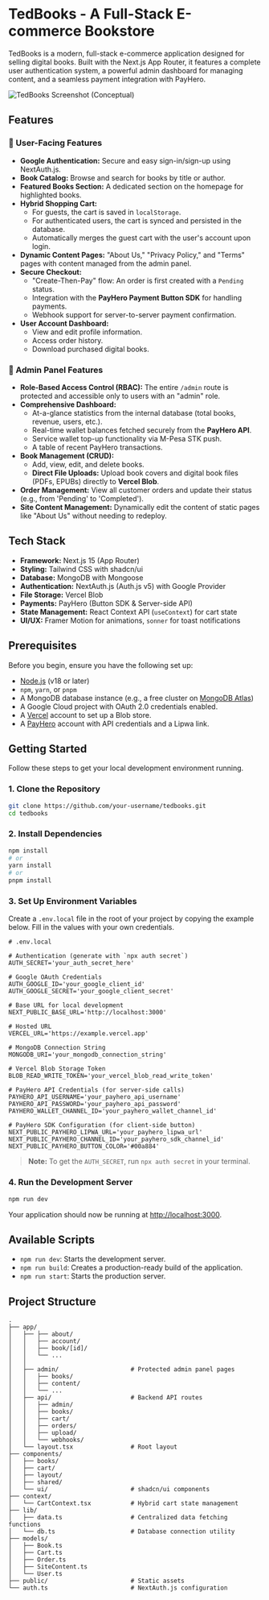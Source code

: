 # TedBooks - A Full-Stack E-commerce Bookstore

TedBooks is a modern, full-stack e-commerce application designed for selling digital books. Built with the Next.js App Router, it features a complete user authentication system, a powerful admin dashboard for managing content, and a seamless payment integration with PayHero.

![TedBooks Screenshot (Conceptual)](https://75rfypg2otkow6jl.public.blob.vercel-storage.com/preview-lUPOBvlPjibhCbhd6SRYZgwFaI7aGL)

## Features

### 👤 User-Facing Features

- **Google Authentication:** Secure and easy sign-in/sign-up using NextAuth.js.
- **Book Catalog:** Browse and search for books by title or author.
- **Featured Books Section:** A dedicated section on the homepage for highlighted books.
- **Hybrid Shopping Cart:**
  - For guests, the cart is saved in `localStorage`.
  - For authenticated users, the cart is synced and persisted in the database.
  - Automatically merges the guest cart with the user's account upon login.
- **Dynamic Content Pages:** "About Us," "Privacy Policy," and "Terms" pages with content managed from the admin panel.
- **Secure Checkout:**
  - "Create-Then-Pay" flow: An order is first created with a `Pending` status.
  - Integration with the **PayHero Payment Button SDK** for handling payments.
  - Webhook support for server-to-server payment confirmation.
- **User Account Dashboard:**
  - View and edit profile information.
  - Access order history.
  - Download purchased digital books.

### 👑 Admin Panel Features

- **Role-Based Access Control (RBAC):** The entire `/admin` route is protected and accessible only to users with an "admin" role.
- **Comprehensive Dashboard:**
  - At-a-glance statistics from the internal database (total books, revenue, users, etc.).
  - Real-time wallet balances fetched securely from the **PayHero API**.
  - Service wallet top-up functionality via M-Pesa STK push.
  - A table of recent PayHero transactions.
- **Book Management (CRUD):**
  - Add, view, edit, and delete books.
  - **Direct File Uploads:** Upload book covers and digital book files (PDFs, EPUBs) directly to **Vercel Blob**.
- **Order Management:** View all customer orders and update their status (e.g., from 'Pending' to 'Completed').
- **Site Content Management:** Dynamically edit the content of static pages like "About Us" without needing to redeploy.

## Tech Stack

- **Framework:** Next.js 15 (App Router)
- **Styling:** Tailwind CSS with shadcn/ui
- **Database:** MongoDB with Mongoose
- **Authentication:** NextAuth.js (Auth.js v5) with Google Provider
- **File Storage:** Vercel Blob
- **Payments:** PayHero (Button SDK & Server-side API)
- **State Management:** React Context API (`useContext`) for cart state
- **UI/UX:** Framer Motion for animations, `sonner` for toast notifications

## Prerequisites

Before you begin, ensure you have the following set up:

- [Node.js](https://nodejs.org/) (v18 or later)
- `npm`, `yarn`, or `pnpm`
- A MongoDB database instance (e.g., a free cluster on [MongoDB Atlas](https://www.mongodb.com/cloud/atlas))
- A Google Cloud project with OAuth 2.0 credentials enabled.
- A [Vercel](https://vercel.com) account to set up a Blob store.
- A [PayHero](https://payhero.co.ke/) account with API credentials and a Lipwa link.

## Getting Started

Follow these steps to get your local development environment running.

### 1. Clone the Repository

```bash
git clone https://github.com/your-username/tedbooks.git
cd tedbooks
```

### 2. Install Dependencies

```bash
npm install
# or
yarn install
# or
pnpm install
```

### 3. Set Up Environment Variables

Create a `.env.local` file in the root of your project by copying the example below. Fill in the values with your own credentials.

```env
# .env.local

# Authentication (generate with `npx auth secret`)
AUTH_SECRET='your_auth_secret_here'

# Google OAuth Credentials
AUTH_GOOGLE_ID='your_google_client_id'
AUTH_GOOGLE_SECRET='your_google_client_secret'

# Base URL for local development
NEXT_PUBLIC_BASE_URL='http://localhost:3000'

# Hosted URL
VERCEL_URL='https://example.vercel.app'

# MongoDB Connection String
MONGODB_URI='your_mongodb_connection_string'

# Vercel Blob Storage Token
BLOB_READ_WRITE_TOKEN='your_vercel_blob_read_write_token'

# PayHero API Credentials (for server-side calls)
PAYHERO_API_USERNAME='your_payhero_api_username'
PAYHERO_API_PASSWORD='your_payhero_api_password'
PAYHERO_WALLET_CHANNEL_ID='your_payhero_wallet_channel_id'

# PayHero SDK Configuration (for client-side button)
NEXT_PUBLIC_PAYHERO_LIPWA_URL='your_payhero_lipwa_url'
NEXT_PUBLIC_PAYHERO_CHANNEL_ID='your_payhero_sdk_channel_id'
NEXT_PUBLIC_PAYHERO_BUTTON_COLOR='#00a884'
```

> **Note:** To get the `AUTH_SECRET`, run `npx auth secret` in your terminal.

### 4. Run the Development Server

```bash
npm run dev
```

Your application should now be running at [http://localhost:3000](http://localhost:3000).

## Available Scripts

- `npm run dev`: Starts the development server.
- `npm run build`: Creates a production-ready build of the application.
- `npm run start`: Starts the production server.

## Project Structure

```
.
├── app/
│   ├── ├── about/
│   │   ├── account/
│   │   ├── book/[id]/
│   │   └── ...
│   │
│   ├── admin/                    # Protected admin panel pages
│   │   ├── books/
│   │   ├── content/
│   │   └── ...
│   ├── api/                      # Backend API routes
│   │   ├── admin/
│   │   ├── books/
│   │   ├── cart/
│   │   ├── orders/
│   │   ├── upload/
│   │   └── webhooks/
│   └── layout.tsx                # Root layout
├── components/
│   ├── books/
│   ├── cart/
│   ├── layout/
│   ├── shared/
│   └── ui/                       # shadcn/ui components
├── context/
│   └── CartContext.tsx           # Hybrid cart state management
├── lib/
│   ├── data.ts                   # Centralized data fetching functions
│   └── db.ts                     # Database connection utility
├── models/
│   ├── Book.ts
│   ├── Cart.ts
│   ├── Order.ts
│   ├── SiteContent.ts
│   └── User.ts
├── public/                       # Static assets
└── auth.ts                       # NextAuth.js configuration
```
